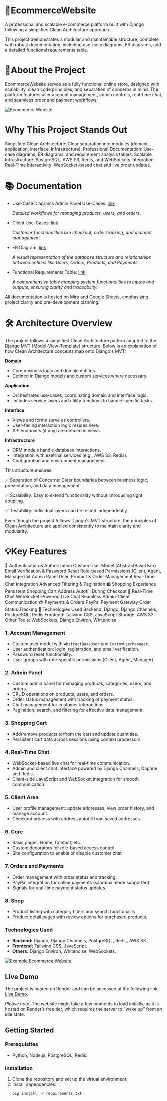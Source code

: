 # 🛒EcommerceWebsite
A professional and scalable e-commerce platform built with Django following a simplified Clean Architecture approach.

This project demonstrates a modular and maintainable structure, complete with robust documentation, including use-case diagrams, ER diagrams, and a detailed functional requirements table.


# 🚀About the Project
EcommerceWebsite serves as a fully functional online store, designed with scalability, clean code principles, and separation of concerns in mind. The platform features user account management, admin controls, real-time chat, and seamless order and payment workflows.

![Ecommerce Website](https://github.com/user-attachments/assets/9fd1dee8-650d-43d8-b559-2499a2dc7dbb)

# Why This Project Stands Out
Simplified Clean Architecture: Clear separation into modules (domain, application, interface, infrastructure).
Professional Documentation: Use-case diagrams, ER diagrams, and requirement analysis tables.
Scalable Infrastructure: PostgreSQL, AWS S3, Redis, and WebSockets integration.
Real-Time Interactivity: WebSocket-based chat and live order updates.
# 📚 Documentation
+ Use-Case Diagrams
Admin Panel Use-Cases: [link](https://miro.com/app/board/uXjVLFDsZIw=/?share_link_id=486442718649)

  *Detailed workflows for managing products, users, and orders.*


+ Client Use-Cases: [link](https://miro.com/app/board/uXjVLFMSWmw=/?share_link_id=364783148560)
  
  *Customer functionalities like checkout, order tracking, and account management.*

+ ER Diagram: [link](https://miro.com/app/board/uXjVLFfztEY=/?share_link_id=13656592557)
  
  *A visual representation of the database structure and relationships between entities like Users, Orders, Products, and Payments.*

+ Functional Requirements Table: [link](https://docs.google.com/spreadsheets/d/1C8ueSmLesP9aJSpkPhJmyz85gJ8oASZDgeh0eb0EDaQ/edit?gid=0#gid=0)
  
  *A comprehensive table mapping system functionalities to inputs and outputs, ensuring clarity and traceability.*

All documentation is hosted on Miro and Google Sheets, emphasizing project clarity and pre-development planning.

# 🛠️ Architecture Overview
The project follows a simplified Clean Architecture pattern adapted to the Django MVT (Model-View-Template) structure. Below is an explanation of how Clean Architecture concepts map onto Django's MVT:

**Domain**
 + Core business logic and domain entities.
 + Defined in Django models and custom services where necessary.
 
**Application**
 + Orchestrates use-cases, coordinating domain and interface logic.
 + Includes service layers and utility functions to handle specific tasks.
 
**Interface**
 + Views and forms serve as controllers.
 + User-facing interaction logic resides here.
 + API endpoints (if any) are defined in views.

**Infrastructure**
 + ORM models handle database interactions.
 + Integration with external services (e.g., AWS S3, Redis).
 + Configuration and environment management.

This structure ensures:

✅ Separation of Concerns: Clear boundaries between business logic, presentation, and data management.

✅ Scalability: Easy to extend functionality without introducing tight coupling.

✅ Testability: Individual layers can be tested independently.


Even though the project follows Django's MVT structure, the principles of Clean Architecture are applied consistently to maintain clarity and modularity.


# 💡Key Features

🔑 Authentication & Authorization
Custom User Model (AbstractBaseUser)
Email Verification & Password Reset
Role-based Permissions (Client, Agent, Manager)
📊 Admin Panel
User, Product & Order Management
Real-Time Chat Integration
Advanced Filtering & Pagination
🛍️ Shopping Experience
Persistent Shopping Cart
Address Autofill During Checkout
💬 Real-Time Chat
WebSocket-Powered Live Chat
Seamless Admin-Client Communication
💳 Payments & Orders
PayPal Payment Gateway
Order Status Tracking
🧩 Technologies Used
Backend: Django, Django Channels, PostgreSQL, Redis
Frontend: Tailwind CSS, JavaScript
Storage: AWS S3
Other Tools: WebSockets, Django Environ, Whitenoise


### 1. Account Management
- Custom user model with `AbstractBaseUser` and `CustomUserManager`.
- User authentication: login, registration, and email verification.
- Password reset functionality.
- User groups with role-specific permissions (Client, Agent, Manager).

### 2. Admin Panel
- Custom admin panel for managing products, categories, users, and orders.
- CRUD operations on products, users, and orders.
- Order status management with tracking of payment status.
- Chat management for customer interactions.
- Pagination, search, and filtering for effective data management.

### 3. Shopping Cart
- Add/remove products to/from the cart and update quantities.
- Persistent cart data across sessions using context processors.

### 4. Real-Time Chat
- WebSocket-based live chat for real-time communication.
- Admin and client chat interface powered by Django Channels, Daphne and Redis.
- Client-side JavaScript and WebSocket integration for smooth communication.

### 5. Client Area
- User profile management: update addresses, view order history, and manage account.
- Checkout process with address autofill from saved addresses.

### 6. Core
- Basic pages: Home, Contact, etc.
- Custom decorators for role-based access control.
- Site configuration to enable or disable customer chat

### 7. Orders and Payments
- Order management with order status and tracking.
- PayPal integration for online payments (sandbox mode supported).
- Signals for real-time payment status updates.

### 8. Shop
- Product listing with category filters and search functionality.
- Product detail pages with review options for purchased products.

### Technologies Used
- **Backend:** Django, Django Channels, PostgreSQL, Redis, AWS S3.
- **Frontend:** Tailwind CSS, JavaScript.
- **Others:** Django Environ, Whitenoise, WebSockets.


![Example Ecommerce Website](https://github.com/user-attachments/assets/283f5852-abf9-4bcc-a568-e17fa05ce718)

## Live Demo

The project is hosted on Render and can be accessed at the following link: [Live Demo](https://ecommercewebsite-zcj7.onrender.com).

*Please note:* The website might take a few moments to load initially, as it is hosted on Render’s free tier, which requires the server to "wake up" from an idle state.


## Getting Started

### Prerequisites
- Python, Node.js, PostgreSQL, Redis.

### Installation
1. Clone the repository and set up the virtual environment.
2. Install dependencies:
   ```bash
   pip install -r requirements.txt
